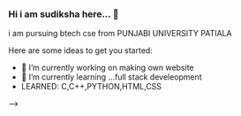 ### Hi i am sudiksha here... 👋
i am pursuing btech cse from PUNJABI UNIVERSITY PATIALA



Here are some ideas to get you started:

- 🔭 I’m currently working on making own website
- 🌱 I’m currently learning ...full stack develeopment
- LEARNED: C,C++,PYTHON,HTML,CSS


-->
